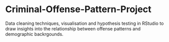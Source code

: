 # Criminal-Offense-Pattern-Project
Data cleaning techniques, visualisation and hypothesis testing in RStudio to draw insights into the relationship between offense patterns and demographic backrgounds.
